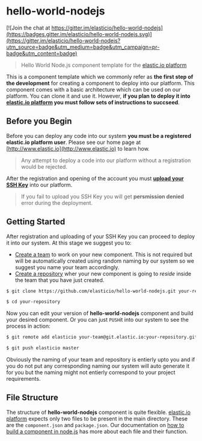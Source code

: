 # hello-world-nodejs

[![Join the chat at https://gitter.im/elasticio/hello-world-nodejs](https://badges.gitter.im/elasticio/hello-world-nodejs.svg)](https://gitter.im/elasticio/hello-world-nodejs?utm_source=badge&utm_medium=badge&utm_campaign=pr-badge&utm_content=badge)
> Hello World Node.js component template for the [elastic.io platform](http://www.elastic.io "elastic.io platform")

This is a component template which we commonly refer as **the first step of the development** for creating a component to deploy into our platform. This component comes with a basic architecture which can be used on our platform. You can clone it and use it. However, **if you plan to deploy it into [elastic.io platform](http://www.elastic.io "elastic.io platform") you must follow sets of instructions to succseed**. 

## Before you Begin

Before you can deploy any code into our system **you must be a registered elastic.io platform user**. Please see our home page at [http://www.elastic.io](http://www.elastic.io) to learn how. 

> Any attempt to deploy a code into our platform without a registration would be rejected.

After the registration and opening of the account you must **[upload your SSH Key](http://docs.elastic.io/docs/ssh-key)** into our platform. 

> If you fail to upload you SSH Key you will get **persmission denied** error during the deployment.

## Getting Started

After registration and uploading of your SSH Key you can proceed to deploy it into our system. At this stage we suggest you to:
* [Create a team](http://docs.elastic.io/docs/teams) to work on your new component. This is not required but will be automatically created using random naming by our system so we suggest you name your team accordingly.
* [Create a repository](http://docs.elastic.io/docs/component-repositories) wher your new component is going to *reside* inside the team that you have just created.

```bash
$ git clone https://github.com/elasticio/hello-world-nodejs.git your-repository

$ cd your-repository
```
Now you can edit your version of **hello-world-nodejs** component and build your desired component. Or you can just ``PUSH``it into our system to see the process in action:

```bash
$ git remote add elasticio your-team@git.elastic.io:your-repository.git

$ git push elasticio master
```
Obviously the naming of your team and repository is entierly upto you and if you do not put any corresponding naming our system will auto generate it for you but the naming might not entierly correspond to your project requirements.

## File Structure

The structure of **hello-world-nodejs** component is quite flexible. [elastic.io platform](http://www.elastic.io "elastic.io platform") expects only two files to be present in the main directory. These are the ``component.json`` and ``package.json``. Our documentation on [how to build a component in node.js](http://docs.elastic.io/docs/building-a-component-in-nodejs) has more about each file and their function.
